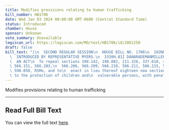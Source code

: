 ```yaml
---
title: Modifies provisions relating to human trafficking
bill_number: HB1706
date: Wed Jan 03 2024 00:00:00 GMT-0600 (Central Standard Time)
status: Introduced
chamber: House
sponsor: Unknown
vote_summary: Unavailable
legiscan_url: https://legiscan.com/MO/text/HB1706/id/2861250
draft: false
bill_text: "|\n  SECOND REGULAR SESSION\n  HOUSE BILL NO. 1706\n  102ND GENERAL ASSEMBLY\n\
  \  INTRODUCED BY REPRESENTATIVE MYERS.\n  3338H.01I DANARADEMANMILLER,ChiefClerk\n\
  \  AN ACT\n  To repeal sections 190.142, 198.082, 211.326, 337.618, 491.075, 492.304,\
  \ 566.151, 566.203,\n  566.206, 566.209, 566.210, 566.211, 566.215, 567.030, and\
  \ 590.050, RSMo, and to\n  enact in lieu thereof eighteen new sections relating\
  \ to the protection of children and\n  vulnerable persons, with penalty provisions."
---
```

Modifies provisions relating to human trafficking

---

## Read Full Bill Text

You can view the full text [here](https://legiscan.com/MO/text/HB1706/id/2861250).
